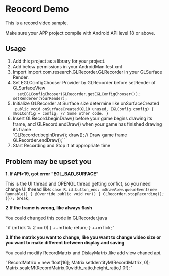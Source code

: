 # Reocord Demo

This is a record video sample.

Make sure your APP project compile with Android API level 18 or above.

## Usage

1. Add this project as a library for your project.
2. Add below permissions in your AndroidManifest.xml
3. Import import com.research.GLRecorder.GLRecorder in your GLSurface Render.
4. Set EGLConfigChooser Provider by GLRecorder before setRender of GLSurfaceView    
 `  setEGLConfigChooser(GLRecorder.getEGLConfigChooser());  
    setRenderer(YourRender);`
5. Initialize GLRecorder at Surface size determine like onSurfaceCreated    
`` public void onSurfaceCreated(GL10 unused, EGLConfig config) {
         mEGLConfig = config;
         // Some other code.
   }``
6. Insert GLRecord.beginDraw() before your game begins drawing its frame, and GLRecord.endDraw() when your game has finished drawing its frame      
 `GLRecorder.beginDraw();
 draw();     // Draw game frame
 GLRecorder.endDraw();``
7. Start Recording and Stop it at appropriate time


## Problem may be upset you

**1. If API>19, got error "EGL_BAD_SURFACE"**

This is the UI thread and OPENGL thread getting confict, so you need change UI thread like:
        `case R.id.button_end:
                mDrawView.queueEvent(new Runnable() {
                   @Override
                   public void run() {
                       GLRecorder.stopRecording();
                   }});
               break;`
       
**2.If the frame is wrong, like always flash**

You could changed this code in GLRecorder.java

'
    if (mTick % 2 == 0) {
        ++mTick;
        return;
    }
    ++mTick;
'

**3.If the matrix you want to change, like you want to change video size or you want to make different between display and saving**

You could modify RecordMatrix and DislayMatrix,like add view chaned api.

'
RecordMatrix = new float[16];
Matrix.setIdentityM(RecordMatrix, 0);
Matrix.scaleM(RecordMatrix,0,width_ratio,height_ratio,1.0f);
'
